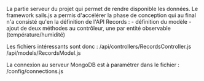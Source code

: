 La partie serveur du projet qui permet de rendre disponible les données.
Le framework sails.js a permis d'accélérer la phase de conception qui au final
n'a consisté qu'en la définition de l'API Records :
	- définition du modèle
	- ajout de deux méthodes au contrôleur, une par entité observable (température/humidité)
	
Les fichiers intéressants sont donc :
/api/controllers/RecordsController.js
/api/models/RecordsModel.js

La connexion au serveur MongoDB est à paramétrer dans le fichier :
/config/connections.js